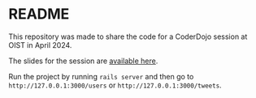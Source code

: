 # README

This repository was made to share the code for a CoderDojo session at OIST in April 2024.

The slides for the session are [available here](https://docs.google.com/presentation/d/1lPdcjyRGYoTjfxCSKGzYFnN2guIRtyu5wxVPW66zPbo/edit?usp=sharing).

Run the project by running `rails server` and then go to `http://127.0.0.1:3000/users` or `http://127.0.0.1:3000/tweets`.

